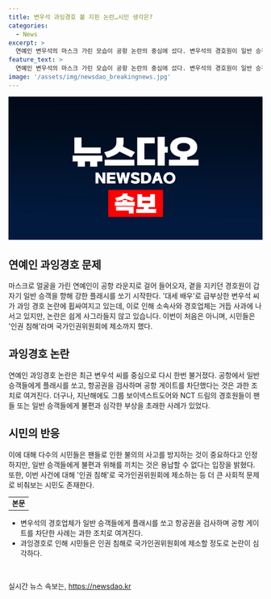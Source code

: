 ```yaml
---
title: 변우석 과잉경호 불 지핀 논란…시민 생각은?
categories:
  - News
excerpt: >
  연예인 변우석의 마스크 가린 모습이 공항 논란의 중심에 섰다. 변우석의 경호원이 일반 승객에게 플래시를 쏘고 항공권을 검사, 게이트 차단하는 일이 발견되자 논란이 불거졌다. 소속사와 경호업체의 사과에도 논란은 계속되고 있으며, 인권 침해로 여겨 국가인권위원회에 제소된 사례도 있다. 최근 연예인들의 과잉경호로 인한 논란이 증가하고 있어, 팬들의 안전과 일반 승객의 편의를 동시에 고려하는 대책이 필요해 보인다.
feature_text: >
  연예인 변우석의 마스크 가린 모습이 공항 논란의 중심에 섰다. 변우석의 경호원이 일반 승객에게 플래시를 쏘고 항공권을 검사, 게이트 차단하는 일이 발견되자 논란이 불거졌다. 소속사와 경호업체의 사과에도 논란은 계속되고 있으며, 인권 침해로 여겨 국가인권위원회에 제소된 사례도 있다. 최근 연예인들의 과잉경호로 인한 논란이 증가하고 있어, 팬들의 안전과 일반 승객의 편의를 동시에 고려하는 대책이 필요해 보인다.
image: '/assets/img/newsdao_breakingnews.jpg'
---
```


<p><img src="/assets/img/newsdao_breakingnews.jpg" alt="ontimetimes 속보" /></p>

<h2 data-ke-size="size26">연예인 과잉경호 문제</h2>

<p data-ke-size="size16">마스크로 얼굴을 가린 연예인이 공항 라운지로 걸어 들어오자, 곁을 지키던 경호원이 갑자기 일반 승객을 향해 강한 플래시를 쏘기 시작한다. '대세 배우'로 급부상한 변우석 씨가 과잉 경호 논란에 휩싸여지고 있는데, 이로 인해 소속사와 경호업체는 거듭 사과에 나서고 있지만, 논란은 쉽게 사그라들지 않고 있습니다. 이번이 처음은 아니며, 시민들은 '인권 침해'라며 국가인권위원회에 제소까지 했다.</p>

<h2 data-ke-size="size26">과잉경호 논란</h2>

<p data-ke-size="size16">연예인 과잉경호 논란은 최근 변우석 씨를 중심으로 다시 한번 불거졌다. 공항에서 일반 승객들에게 플래시를 쏘고, 항공권을 검사하며 공항 게이트를 차단했다는 것은 과한 조치로 여겨진다. 더구나, 지난해에도 그룹 보이넥스트도어와 NCT 드림의 경호원들이 팬들 또는 일반 승객들에게 불편과 심각한 부상을 초래한 사례가 있었다.</p>

<h2 data-ke-size="size26">시민의 반응</h2>

<p data-ke-size="size16">이에 대해 다수의 시민들은 팬들로 인한 불의의 사고를 방지하는 것이 중요하다고 인정하지만, 일반 승객들에게 불편과 위해를 끼치는 것은 용납할 수 없다는 입장을 밝혔다. 또한, 이번 사건에 대해 '인권 침해'로 국가인권위원회에 제소하는 등 더 큰 사회적 문제로 비춰보는 시민도 존재한다.</p>

<table>
    <tbody>
        <tr>
            <td style="text-align: center; height: 17px;"><b>본문</b></td>
        </tr>
    </tbody>
</table>

<ul>
    <li>변우석의 경호업체가 일반 승객들에게 플래시를 쏘고 항공권을 검사하며 공항 게이트를 차단한 사례는 과한 조치로 여겨진다.</li>
    <li>과잉경호로 인해 시민들은 인권 침해로 국가인권위원회에 제소할 정도로 논란이 심각하다.</li>
</ul>

<p data-ke-size="size16">&nbsp;</p>
실시간 뉴스 속보는, <a href="https://newsdao.kr" rel="dofollow">https://newsdao.kr</a>


